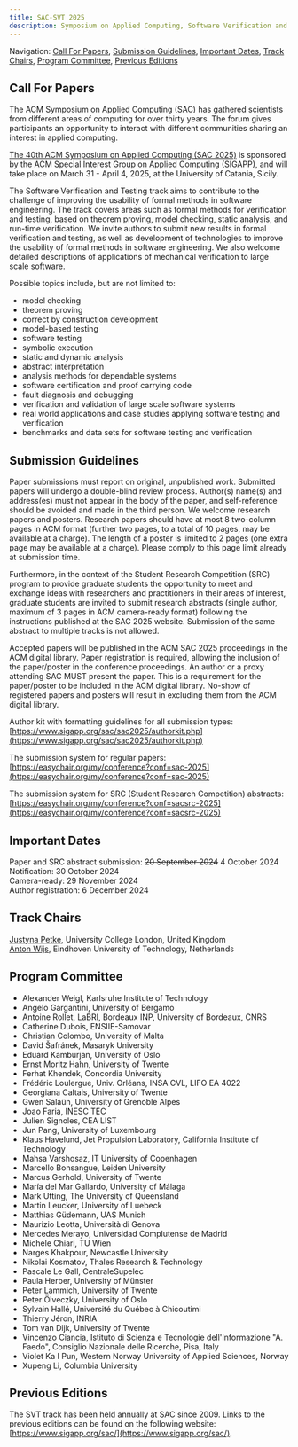 ```yaml
---
title: SAC-SVT 2025
description: Symposium on Applied Computing, Software Verification and Testing Track, 2025
---
```

Navigation: [Call For Papers](#call-for-papers), [Submission Guidelines](#submission-guidelines), [Important Dates](#important-dates), [Track Chairs](#track-chairs), [Program Committee](#program-committee), [Previous Editions](#previous-editions)

## Call For Papers

The ACM Symposium on Applied Computing (SAC) has gathered scientists from different areas of computing for over thirty years. 
The forum gives participants an opportunity to interact with different communities sharing an interest in applied computing.

[The 40th ACM Symposium on Applied Computing (SAC 2025)](https://www.sigapp.org/sac/sac2025/) is sponsored by the ACM Special Interest Group on Applied Computing (SIGAPP), and will take place on March 31 - April 4, 2025, at the University of Catania, Sicily.

The Software Verification and Testing track aims to contribute to the challenge of improving the usability of formal methods in software engineering. 
The track covers areas such as formal methods for verification and testing, based on theorem proving, model checking, static analysis, and run-time verification. 
We invite authors to submit new results in formal verification and testing, as well as development of technologies to improve the usability of formal methods in software engineering. 
We also welcome detailed descriptions of applications of mechanical verification to large scale software.

Possible topics include, but are not limited to:

- model checking
- theorem proving
- correct by construction development
- model-based testing
- software testing
- symbolic execution
- static and dynamic analysis
- abstract interpretation
- analysis methods for dependable systems
- software certification and proof carrying code
- fault diagnosis and debugging
- verification and validation of large scale software systems
- real world applications and case studies applying software testing and verification
- benchmarks and data sets for software testing and verification

## Submission Guidelines

Paper submissions must report on original, unpublished work. 
Submitted papers will undergo a double-blind review process. 
Author(s) name(s) and address(es) must not appear in the body of the paper, and self-reference should be avoided and made in the third person. 
We welcome research papers and posters. 
Research papers should have at most 8 two-column pages in ACM format (further two pages, to a total of 10 pages, may be available at a charge). 
The length of a poster is limited to 2 pages (one extra page may be available at a charge). 
Please comply to this page limit already at submission time.

Furthermore, in the context of the Student Research Competition (SRC) program to provide graduate students the opportunity to meet and exchange ideas with researchers and practitioners in their areas of interest, graduate students are invited to submit research abstracts (single author, maximum of 3 pages in ACM camera-ready format) following the instructions published at the SAC 2025 website. 
Submission of the same abstract to multiple tracks is not allowed.

Accepted papers will be published in the ACM SAC 2025 proceedings in the ACM digital library. 
Paper registration is required, allowing the inclusion of the paper/poster in the conference proceedings. 
An author or a proxy attending SAC MUST present the paper. 
This is a requirement for the paper/poster to be included in the ACM digital library. 
No-show of registered papers and posters will result in excluding them from the ACM digital library.

Author kit with formatting guidelines for all submission types: [https://www.sigapp.org/sac/sac2025/authorkit.php](https://www.sigapp.org/sac/sac2025/authorkit.php)

The submission system for regular papers: [https://easychair.org/my/conference?conf=sac-2025](https://easychair.org/my/conference?conf=sac-2025)

The submission system for SRC (Student Research Competition) abstracts: [https://easychair.org/my/conference?conf=sacsrc-2025](https://easychair.org/my/conference?conf=sacsrc-2025)

## Important Dates
Paper and SRC abstract submission: ~~20 September 2024~~ 4 October 2024 <br>
Notification:  30 October 2024<br>
Camera-ready: 29 November 2024<br>
Author registration: 6 December 2024

## Track Chairs

[Justyna Petke](http://www0.cs.ucl.ac.uk/staff/J.Petke/index.html), University College London, United Kingdom <br>
[Anton Wijs](https://www.tue.nl/en/research/researchers/anton-wijs), Eindhoven University of Technology, Netherlands

## Program Committee

- Alexander	Weigl, Karlsruhe Institute of Technology
- Angelo	Gargantini, University of Bergamo
- Antoine Rollet, LaBRI, Bordeaux INP, University of Bordeaux, CNRS
- Catherine Dubois, ENSIIE-Samovar
- Christian Colombo, University of Malta
- David Šafránek, Masaryk University
- Eduard Kamburjan, University of Oslo
- Ernst Moritz Hahn, University of Twente
- Ferhat Khendek, Concordia University
- Frédéric Loulergue, Univ. Orléans, INSA CVL, LIFO EA 4022
- Georgiana Caltais, University of Twente
- Gwen Salaün, University of Grenoble Alpes
- Joao Faria, INESC TEC
- Julien Signoles, CEA LIST
- Jun Pang, University of Luxembourg
- Klaus Havelund, Jet Propulsion Laboratory, California Institute of Technology
- Mahsa Varshosaz, IT University of Copenhagen
- Marcello Bonsangue, Leiden University
- Marcus Gerhold, University of Twente
- María del Mar Gallardo, University of Málaga
- Mark Utting, The University of Queensland
- Martin Leucker, University of Luebeck
- Matthias Güdemann, UAS Munich
- Maurizio Leotta, Università di Genova
- Mercedes Merayo, Universidad Complutense de Madrid
- Michele Chiari, TU Wien
- Narges Khakpour, Newcastle University
- Nikolai Kosmatov, Thales Research & Technology
- Pascale Le Gall, CentraleSupelec
- Paula Herber, University of Münster
- Peter Lammich, University of Twente
- Peter Ölveczky, University of Oslo
- Sylvain Hallé, Université du Québec à Chicoutimi
- Thierry Jéron, INRIA
- Tom van Dijk, University of Twente
- Vincenzo Ciancia, Istituto di Scienza e Tecnologie dell'Informazione "A. Faedo", Consiglio Nazionale delle Ricerche, Pisa, Italy
- Violet Ka I Pun, Western Norway University of Applied Sciences, Norway
- Xupeng Li, Columbia University

## Previous Editions

The SVT track has been held annually at SAC since 2009. 
Links to the previous editions can be found on the following website: [https://www.sigapp.org/sac/](https://www.sigapp.org/sac/).
